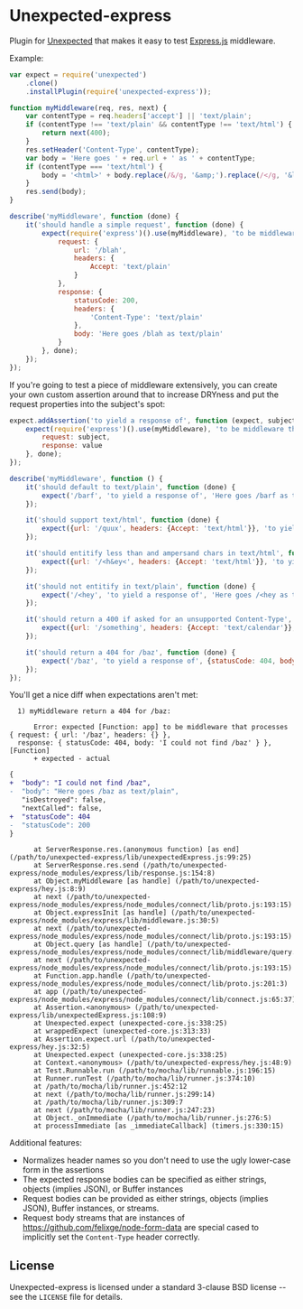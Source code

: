 Unexpected-express
==================

Plugin for [Unexpected](https://github.com/sunesimonsen/unexpected) that makes it easy to test [Express.js](https://github.com/visionmedia/express/) middleware.

Example:

```javascript
var expect = require('unexpected')
    .clone()
    .installPlugin(require('unexpected-express'));

function myMiddleware(req, res, next) {
    var contentType = req.headers['accept'] || 'text/plain';
    if (contentType !== 'text/plain' && contentType !== 'text/html') {
        return next(400);
    }
    res.setHeader('Content-Type', contentType);
    var body = 'Here goes ' + req.url + ' as ' + contentType;
    if (contentType === 'text/html') {
        body = '<html>' + body.replace(/&/g, '&amp;').replace(/</g, '&lt;') + '</html>';
    }
    res.send(body);
}

describe('myMiddleware', function (done) {
    it('should handle a simple request', function (done) {
        expect(require('express')().use(myMiddleware), 'to be middleware that processes', {
            request: {
                url: '/blah',
                headers: {
                    Accept: 'text/plain'
                }
            },
            response: {
                statusCode: 200,
                headers: {
                    'Content-Type': 'text/plain'
                },
                body: 'Here goes /blah as text/plain'
            }
        }, done);
    });
});
```

If you're going to test a piece of middleware extensively, you can create your
own custom assertion around that to increase DRYness and put the request
properties into the subject's spot:

```javascript
expect.addAssertion('to yield a response of', function (expect, subject, value, done) {
    expect(require('express')().use(myMiddleware), 'to be middleware that processes', {
        request: subject,
        response: value
    }, done);
});

describe('myMiddleware', function () {
    it('should default to text/plain', function (done) {
        expect('/barf', 'to yield a response of', 'Here goes /barf as text/plain', done);
    });

    it('should support text/html', function (done) {
        expect({url: '/quux', headers: {Accept: 'text/html'}}, 'to yield a response of', '<html>Here goes /quux as text/html</html>', done);
    });

    it('should entitify less than and ampersand chars in text/html', function (done) {
        expect({url: '/<h&ey<', headers: {Accept: 'text/html'}}, 'to yield a response of', '<html>Here goes /&lt;h&amp;ey&lt; as text/html</html>', done);
    });

    it('should not entitify in text/plain', function (done) {
        expect('/<hey', 'to yield a response of', 'Here goes /<hey as text/plain', done);
    });

    it('should return a 400 if asked for an unsupported Content-Type', function (done) {
        expect({url: '/something', headers: {Accept: 'text/calendar'}}, 'to yield a response of', {statusCode: 400, errorPassedToNext: true}, done);
    });

    it('should return a 404 for /baz', function (done) {
        expect('/baz', 'to yield a response of', {statusCode: 404, body: 'I could not find /baz'}, done);
    });
});
```

You'll get a nice diff when expectations aren't met:

```
  1) myMiddleware return a 404 for /baz:

      Error: expected [Function: app] to be middleware that processes { request: { url: '/baz', headers: {} },
  response: { statusCode: 404, body: 'I could not find /baz' } }, [Function]
      + expected - actual
```
```diff
{
+  "body": "I could not find /baz",
-  "body": "Here goes /baz as text/plain",
   "isDestroyed": false,
   "nextCalled": false,
+  "statusCode": 404
-  "statusCode": 200
}
```
```
      at ServerResponse.res.(anonymous function) [as end] (/path/to/unexpected-express/lib/unexpectedExpress.js:99:25)
      at ServerResponse.res.send (/path/to/unexpected-express/node_modules/express/lib/response.js:154:8)
      at Object.myMiddleware [as handle] (/path/to/unexpected-express/hey.js:8:9)
      at next (/path/to/unexpected-express/node_modules/express/node_modules/connect/lib/proto.js:193:15)
      at Object.expressInit [as handle] (/path/to/unexpected-express/node_modules/express/lib/middleware.js:30:5)
      at next (/path/to/unexpected-express/node_modules/express/node_modules/connect/lib/proto.js:193:15)
      at Object.query [as handle] (/path/to/unexpected-express/node_modules/express/node_modules/connect/lib/middleware/query.js:45:5)
      at next (/path/to/unexpected-express/node_modules/express/node_modules/connect/lib/proto.js:193:15)
      at Function.app.handle (/path/to/unexpected-express/node_modules/express/node_modules/connect/lib/proto.js:201:3)
      at app (/path/to/unexpected-express/node_modules/express/node_modules/connect/lib/connect.js:65:37)
      at Assertion.<anonymous> (/path/to/unexpected-express/lib/unexpectedExpress.js:108:9)
      at Unexpected.expect (unexpected-core.js:338:25)
      at wrappedExpect (unexpected-core.js:313:33)
      at Assertion.expect.url (/path/to/unexpected-express/hey.js:32:5)
      at Unexpected.expect (unexpected-core.js:338:25)
      at Context.<anonymous> (/path/to/unexpected-express/hey.js:48:9)
      at Test.Runnable.run (/path/to/mocha/lib/runnable.js:196:15)
      at Runner.runTest (/path/to/mocha/lib/runner.js:374:10)
      at /path/to/mocha/lib/runner.js:452:12
      at next (/path/to/mocha/lib/runner.js:299:14)
      at /path/to/mocha/lib/runner.js:309:7
      at next (/path/to/mocha/lib/runner.js:247:23)
      at Object._onImmediate (/path/to/mocha/lib/runner.js:276:5)
      at processImmediate [as _immediateCallback] (timers.js:330:15)
```

Additional features:

* Normalizes header names so you don't need to use the ugly lower-case form in the assertions
* The expected response bodies can be specified as either strings, objects (implies JSON), or Buffer instances
* Request bodies can be provided as either strings, objects (implies JSON), Buffer instances, or streams.
* Request body streams that are instances of https://github.com/felixge/node-form-data are special cased to implicitly set the `Content-Type` header correctly.

License
-------

Unexpected-express is licensed under a standard 3-clause BSD license
-- see the `LICENSE` file for details.
